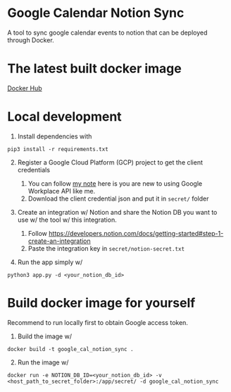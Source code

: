 # Google Calendar Notion Sync
A tool to sync google calendar events to notion that can be deployed through Docker.

# The latest built docker image
[Docker Hub](https://hub.docker.com/repository/docker/qiany7/google_cal_notion_sync/general)

# Local development

1. Install dependencies with
```
pip3 install -r requirements.txt
```

2. Register a Google Cloud Platform (GCP) project to get the client credentials
    1. You can follow [my note](https://cord-sodalite-2c6.notion.site/Google-Workspace-API-33864394338e4b3b90d63a1cbe754a2c) here is you are new to using Google Workplace API like me.
    2. Download the client credential json and put it in `secret/` folder

3. Create an integration w/ Notion and share the Notion DB you want to use w/ the tool w/ this integration.
    1. Follow https://developers.notion.com/docs/getting-started#step-1-create-an-integration
    2. Paste the integration key in `secret/notion-secret.txt`

4. Run the app simply w/
```
python3 app.py -d <your_notion_db_id>
```

# Build docker image for yourself
Recommend to run locally first to obtain Google access token.

1. Build the image w/
```
docker build -t google_cal_notion_sync .
```

2. Run the image w/
```
docker run -e NOTION_DB_ID=<your_notion_db_id> -v <host_path_to_secret_folder>:/app/secret/ -d google_cal_notion_sync
```
